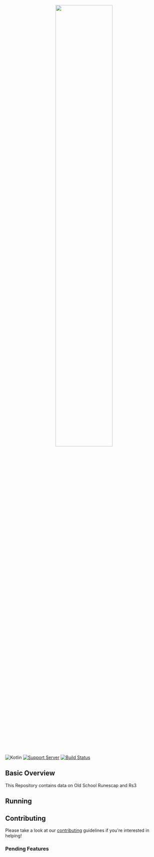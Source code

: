 
<p align="center"><img width=60% src="https://i.imgur.com/8dG94S0.png"></p>


&nbsp;&nbsp;&nbsp;&nbsp;&nbsp;&nbsp;&nbsp;&nbsp;&nbsp;&nbsp;&nbsp;&nbsp;&nbsp;&nbsp;&nbsp;&nbsp;&nbsp;&nbsp;&nbsp;

![Kotlin](https://img.shields.io/badge/kotlin-1.5.10-green.svg?style=for-the-badge&colorB=7289da)
[![Support Server](https://img.shields.io/discord/937567870399963337.svg?label=Discord&logo=Discord&colorB=7289da&style=for-the-badge)](https://discord.gg/w74Hg64x)
[![Build Status](https://img.shields.io/circleci/build/github/osrsquery/OsrsQuery?style=for-the-badge&token=393de19af1c2cd449dbc60ec4f4c4dae8a53e652)](https://app.circleci.com/pipelines/github/osrsquery/)


## Basic Overview
This Repository contains data on Old School Runescap and Rs3
<br>

## Running

## Contributing
Please take a look at our [contributing](https://github.com/osrsquery/OsrsQuery/CONTRIBUTING.md) guidelines if you're interested in helping!
### Pending Features


